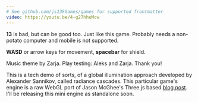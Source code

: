 ```yaml
---
# See github.com/js13kGames/games for supported frontmatter
video: https://youtu.be/4-g27hhuMcw
---
```

**13** is bad, but can be good too. Just like this game. Probably needs a non-potato computer and mobile is not supported.

**WASD** or arrow keys for movement, **spacebar** for shield.

Music theme by Zarja. Play testing: Aleks and Zarja. Thank you!

This is a tech demo of sorts, of a global illumination approach developed by Alexander Sannikov, called radiance cascades. This particular game's engine is a raw WebGL port of Jason McGhee's Three.js based [blog post](https://jason.today/rc). I'll be releasing this mini engine as standalone soon.